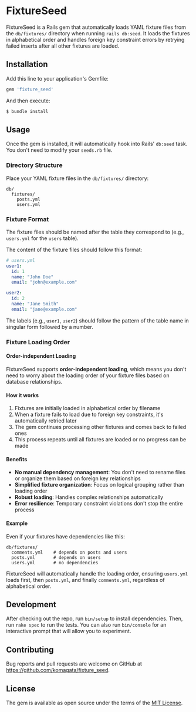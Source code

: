 # FixtureSeed

FixtureSeed is a Rails gem that automatically loads YAML fixture files from the `db/fixtures/` directory when running `rails db:seed`. It loads the fixtures in alphabetical order and handles foreign key constraint errors by retrying failed inserts after all other fixtures are loaded.

## Installation

Add this line to your application's Gemfile:

```ruby
gem 'fixture_seed'
```

And then execute:

```bash
$ bundle install
```

## Usage

Once the gem is installed, it will automatically hook into Rails' `db:seed` task. You don't need to modify your `seeds.rb` file.

### Directory Structure

Place your YAML fixture files in the `db/fixtures/` directory:

```
db/
  fixtures/
    posts.yml
    users.yml
```

### Fixture Format

The fixture files should be named after the table they correspond to (e.g., `users.yml` for the `users` table).

The content of the fixture files should follow this format:

```yaml
# users.yml
user1:
  id: 1
  name: "John Doe"
  email: "john@example.com"

user2:
  id: 2
  name: "Jane Smith"
  email: "jane@example.com"
```

The labels (e.g., `user1`, `user2`) should follow the pattern of the table name in singular form followed by a number.

### Fixture Loading Order

#### Order-independent Loading

FixtureSeed supports **order-independent loading**, which means you don't need to worry about the loading order of your fixture files based on database relationships.

#### How it works

1. Fixtures are initially loaded in alphabetical order by filename
2. When a fixture fails to load due to foreign key constraints, it's automatically retried later
3. The gem continues processing other fixtures and comes back to failed ones
4. This process repeats until all fixtures are loaded or no progress can be made

#### Benefits

- **No manual dependency management**: You don't need to rename files or organize them based on foreign key relationships
- **Simplified fixture organization**: Focus on logical grouping rather than loading order
- **Robust loading**: Handles complex relationships automatically
- **Error resilience**: Temporary constraint violations don't stop the entire process

#### Example

Even if your fixtures have dependencies like this:
```
db/fixtures/
  comments.yml    # depends on posts and users
  posts.yml       # depends on users  
  users.yml       # no dependencies
```

FixtureSeed will automatically handle the loading order, ensuring `users.yml` loads first, then `posts.yml`, and finally `comments.yml`, regardless of alphabetical order.

## Development

After checking out the repo, run `bin/setup` to install dependencies. Then, run `rake spec` to run the tests. You can also run `bin/console` for an interactive prompt that will allow you to experiment.

## Contributing

Bug reports and pull requests are welcome on GitHub at https://github.com/komagata/fixture_seed.

## License

The gem is available as open source under the terms of the [MIT License](https://opensource.org/licenses/MIT).
